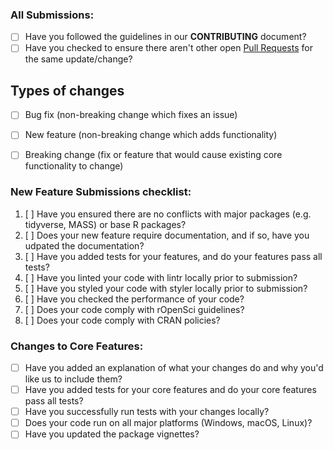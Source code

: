### All Submissions:

* [ ] Have you followed the guidelines in our **CONTRIBUTING** document?
* [ ] Have you checked to ensure there aren't other open [Pull Requests](../../../pulls) for the same update/change?

<!-- You can erase any parts of this template not applicable to your Pull Request. -->


<!-- These have been added according to the rOpenSci guidelines. -->
<!-- From: https://www.talater.com/open-source-templates/#/page/99 -->

## Types of changes
<!--- What types of changes does your code introduce? Put an `x` in all the boxes that apply: -->
- [ ] Bug fix (non-breaking change which fixes an issue)
- [ ] New feature (non-breaking change which adds functionality)
- [ ] Breaking change (fix or feature that would cause existing core functionality to change) 


### New Feature Submissions checklist:
<!--- Go over all the following points, and put an `x` in all the boxes that apply. -->
<!--- If you're unsure about any of these, don't hesitate to ask. We're here to help! -->
1. [ ] Have you ensured there are no conflicts with major packages (e.g. tidyverse, MASS) or base R packages?
2. [ ] Does your new feature require documentation, and if so, have you udpated the documentation?
3. [ ] Have you added tests for your features, and do your features pass all tests?
4. [ ] Have you linted your code with lintr locally prior to submission?
5. [ ] Have you styled your code with styler locally prior to submission?
6. [ ] Have you checked the performance of your code?
7. [ ] Does your code comply with rOpenSci guidelines?
8. [ ] Does your code comply with CRAN policies?

### Changes to Core Features:
<!--- Go over all the following points, and put an `x` in all the boxes that apply. -->
<!--- If you're unsure about any of these, don't hesitate to ask. We're here to help! -->
* [ ] Have you added an explanation of what your changes do and why you'd like us to include them?
* [ ] Have you added tests for your core features and do your core features pass all tests?
* [ ] Have you successfully run tests with your changes locally?
* [ ] Does your code run on all major platforms (Windows, macOS, Linux)?
* [ ] Have you updated the package vignettes?